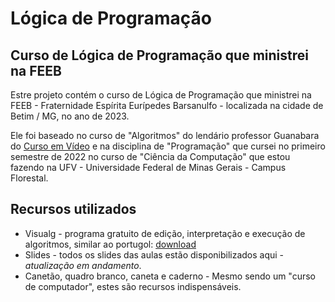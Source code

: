 # Lógica de Programação
## Curso de Lógica de Programação que ministrei na FEEB

Estre projeto contém o curso de Lógica de Programação que ministrei na FEEB - Fraternidade Espírita Eurípedes Barsanulfo - localizada na cidade de Betim / MG, no ano de 2023.

Ele foi baseado no curso de "Algoritmos" do lendário professor Guanabara do [Curso em Vídeo](https://www.cursoemvideo.com/curso/curso-de-algoritmo/) e na disciplina de "Programação" que cursei no primeiro semestre de 2022 no curso de "Ciência da Computação" que estou fazendo na UFV - Universidade Federal de Minas Gerais - Campus Florestal.

## Recursos utilizados
* Visualg - programa gratuito de edição, interpretação e execução de algoritmos, similar ao portugol: [download](https://sourceforge.net/projects/visualg30/)
* Slides - todos os slides das aulas estão disponibilizados aqui - *atualização em andamento*.
* Canetão, quadro branco, caneta e caderno - Mesmo sendo um "curso de computador", estes são recursos indispensáveis.
